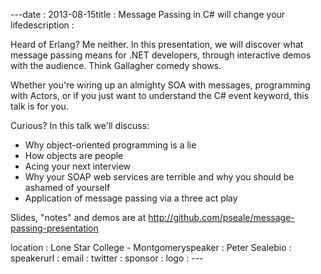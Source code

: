 ---﻿date : 2013-08-15title : Message Passing in C# will change your lifedescription : <p>
Heard of Erlang? Me neither. In this presentation, we will discover what message passing means for .NET developers, through interactive demos with the audience. Think Gallagher comedy shows.
</p>
<p>
Whether you're wiring up an almighty SOA with messages, programming with Actors, or if you just want to understand the C# event keyword, this talk is for you.  
</p>
<p>
Curious? In this talk we'll discuss:
<ul>
<li>Why object-oriented programming is a lie</li>
<li>How objects are people</li>
<li>Acing your next interview</li>
<li>Why your SOAP web services are terrible and why you should be ashamed of yourself</li>
<li>Application of message passing via a three act play</li>
</ul>
</p>
<p>
Slides, "notes" and demos are at <a href="http://github.com/pseale/message-passing-presentation" target="_blank">http://github.com/pseale/message-passing-presentation</a>
</p>location : Lone Star College - Montgomeryspeaker : Peter Sealebio : speakerurl : email : twitter : sponsor : logo : ---
